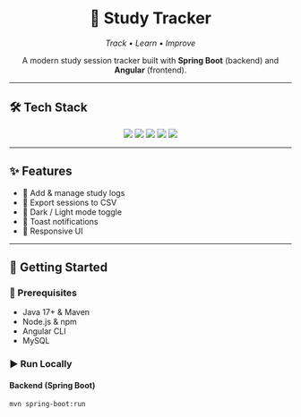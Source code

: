 <h1 align="center">📖 Study Tracker</h1>

<p align="center">
  <em>Track • Learn • Improve</em>  
</p>

<p align="center">
  A modern study session tracker built with <strong>Spring Boot</strong> (backend) and <strong>Angular</strong> (frontend).  
</p>

---

## 🛠 Tech Stack  

<p align="center">
  <img src="https://img.shields.io/badge/Java-17+-red?style=for-the-badge&logo=java" />
  <img src="https://img.shields.io/badge/Spring%20Boot-3.x-green?style=for-the-badge&logo=springboot" />
  <img src="https://img.shields.io/badge/Angular-17-red?style=for-the-badge&logo=angular" />
  <img src="https://img.shields.io/badge/MySQL-Database-blue?style=for-the-badge&logo=mysql" />
  <img src="https://img.shields.io/badge/Bootstrap-5-purple?style=for-the-badge&logo=bootstrap" />
</p>

---

## ✨ Features  

- 📝 Add & manage study logs  
- 📂 Export sessions to CSV  
- 🎨 Dark / Light mode toggle  
- 🔔 Toast notifications  
- 📱 Responsive UI  

---

## 🚀 Getting Started  

### 📌 Prerequisites  

- Java 17+ & Maven  
- Node.js & npm  
- Angular CLI  
- MySQL  

### ▶️ Run Locally  

#### Backend (Spring Boot)  
```bash
mvn spring-boot:run
